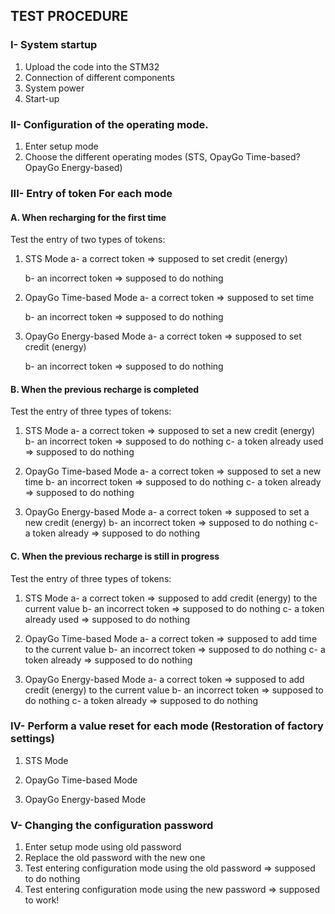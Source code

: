## TEST PROCEDURE


### I- System startup

1. Upload the code into the STM32
2. Connection of different components
3. System power
4. Start-up


### II- Configuration of the operating mode.
1. Enter setup mode
2. Choose the different operating modes (STS, OpayGo Time-based? OpayGo Energy-based)


### III- Entry of token For each mode

#### A. When recharging for the first time 
Test the entry of two types of tokens:

1. STS Mode
    a- a correct token => supposed to set credit (energy)

    b- an incorrect token => supposed to do nothing 

2. OpayGo Time-based Mode
    a- a correct token => supposed to set time

    b- an incorrect token => supposed to do nothing

3. OpayGo Energy-based Mode
    a- a correct token => supposed to set credit (energy)

    b- an incorrect token => supposed to do nothing

#### B. When the previous recharge is completed 
Test the entry of three types of tokens:

1. STS Mode
    a- a correct token => supposed to set a new credit (energy)
    b- an incorrect token => supposed to do nothing
    c- a token already used => supposed to do nothing

2. OpayGo Time-based Mode
    a- a correct token => supposed to set a new time
    b- an incorrect token => supposed to do nothing
    c- a token already => supposed to do nothing

3. OpayGo Energy-based Mode
    a- a correct token => supposed to set a new credit (energy)
    b- an incorrect token => supposed to do nothing
    c- a token already => supposed to do nothing
 
#### C. When the previous recharge is still in progress
Test the entry of three types of tokens:

1. STS Mode
    a- a correct token => supposed to add credit (energy) to the current value
    b- an incorrect token => supposed to do nothing
    c- a token already used => supposed to do nothing

2. OpayGo Time-based Mode
    a- a correct token => supposed to add time to the current value
    b- an incorrect token => supposed to do nothing
    c- a token already => supposed to do nothing

3. OpayGo Energy-based Mode
    a- a correct token => supposed to add credit (energy) to the current value
    b- an incorrect token => supposed to do nothing
    c- a token already => supposed to do nothing

 
### IV- Perform a value reset for each mode (Restoration of factory settings)

1. STS Mode 

2. OpayGo Time-based Mode 

3. OpayGo Energy-based Mode 

### V- Changing the configuration password
1. Enter setup mode using old password
2. Replace the old password with the new one
3. Test entering configuration mode using the old password => supposed to do nothing
3. Test entering configuration mode using the new password => supposed to work!
